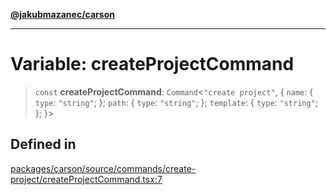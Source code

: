 [**@jakubmazanec/carson**](../README.md)

---

# Variable: createProjectCommand

> `const` **createProjectCommand**: `Command`\<`"create project"`, \{ `name`: \{ `type`: `"string"`;
> \}; `path`: \{ `type`: `"string"`; \}; `template`: \{ `type`: `"string"`; \}; \}\>

## Defined in

[packages/carson/source/commands/create-project/createProjectCommand.tsx:7](https://github.com/jakubmazanec/tools/blob/077fa4993ebe623b1c463499cc41912353ae6eb1/packages/carson/source/commands/create-project/createProjectCommand.tsx#L7)
